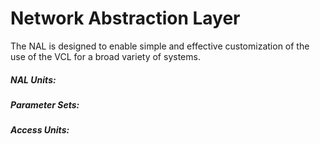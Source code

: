 # Network Abstraction Layer



The NAL is designed to enable simple and effective customization of the use of the VCL for a broad variety of systems. 

##### NAL Units:



##### Parameter Sets:



##### Access Units: